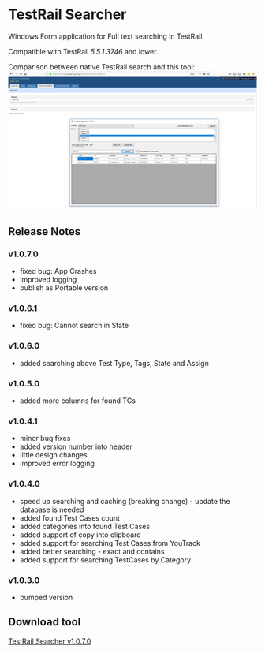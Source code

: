 # TestRail Searcher
Windows Form application for Full text searching in TestRail. 

Compatible with TestRail *5.5.1.3746* and lower.

Comparison between native TestRail search and this tool:
![TestRail Searcher](TestRail-Searcher.png)

## Release Notes
### v1.0.7.0
* fixed bug: App Crashes
* improved logging
* publish as Portable version

### v1.0.6.1
* fixed bug: Cannot search in State

### v1.0.6.0
* added searching above Test Type, Tags, State and Assign

### v1.0.5.0
* added more columns for found TCs

### v1.0.4.1
* minor bug fixes
* added version number into header
* little design changes
* improved error logging

### v1.0.4.0
* speed up searching and caching (breaking change) - update the database is needed
* added found Test Cases count
* added categories into found Test Cases
* added support of copy into clipboard
* added support for searching Test Cases from YouTrack
* added better searching - exact and contains
* added support for searching TestCases by Category

### v1.0.3.0
* bumped version

## Download tool
[TestRail Searcher v1.0.7.0](https://github.com/cernyjan/TestRail-Searcher/releases/tag/v1.0.7.0)
